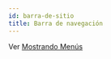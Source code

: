 ```yaml
---
id: barra-de-sitio
title: Barra de navegación
---
```


Ver [Mostrando Menús](./menus-display#navigation-bar)